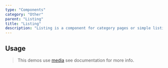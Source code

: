 ```yaml
---
type: "Components"
category: "Other"
parent: "Listing"
title: "Listing"
description: "Listing is a component for category pages or simple listing."
---
```


## Usage

> This demos use [media](/components/media) see documentation for more info.

<demo>
  <div class="docs_demo_item" data-iframe="xtendui/demos/components/listing/usage">
  </div>
</demo>

